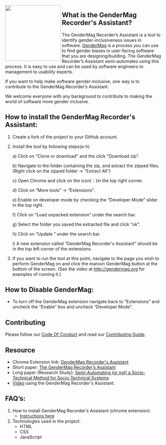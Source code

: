 <a href="http://gendermag.org" title="Gendermag" >
    <img src="http://gendermag.org/images/rsz_profile_pic.png" width:"180" height="180" style="margin-top: 10px;" align="left">
  </a>

## What is the GenderMag Recorder's Assistant?

The GenderMag Recorder’s Assistant is a tool to identify gender-inclusiveness issues in software. [GenderMag](http://gendermag.org/) is a process you can use to find gender biases in user-facing software that you are designing/building. The GenderMag Recorder’s Assistant semi-automates using this process. It is easy to use and can be used by software engineers to management to usability experts.

If you want to help make software gender-inclusive, one way is to contribute to the GenderMag Recorder’s Assistant. 

We welcome everyone with any background to contribute to making the world of software more gender inclusive.
<a name="install">

## How to install the GenderMag Recorder's Assistant:</a>

1) Create a fork of the project to your GitHub account.

2) Install the tool by following steps(a-h)

    a) Click on "Clone or download" and the click "Download zip".

    b) Navigate to the folder containing the zip, and extract the zipped files. (Right click on the zipped folder -> "Extract All")
    
    c) Open Chrome and click on the icon(⋮)in the top right corner.
    
    d) Click on “More tools” -> “Extensions”.
    
    e) Enable on developer mode by checking the “Developer Mode” slider in the top right.
    
    f) Click on “Load unpacked extension” under the search bar.
    
    g) Select the folder you saved the extracted file and click "ok". 
    
    h) Click on “Update ” under the search bar.
    
    i) A new extension called ”GenderMag Recorder's Assistant” should be in the top left corner of the extensions.
    
3) If you want to run the tool at this point, navigate to the page you wish to perform GenderMag on and click the maroon GenderMag button at the bottom of the screen. (See the video at http://gendermag.org for examples of running it.)

## How to Disable GenderMag:
* To turn off the GenderMag extension navigate back to “Extensions” and uncheck the “Enable” box and uncheck “Developer Mode”.

## Contributing

Please follow our [Code Of Conduct](https://github.com/mendezc1/GenderMagRecordersAssistant/blob/master/Code_of_Conduct.md) and read our [Contributing Guide](https://github.com/mendezc1/GenderMagRecordersAssistant/blob/master/Contributing.MD).

## Resource

* Chrome Extension link: [GenderMag Recorder's Assistant](https://chrome.google.com/webstore/detail/gendermag-recorders-assis/efacfbjnfhfaplaglplaljdleimiiflf?hl=en)
* Short paper: [The GenderMag Recorder’s Assistant](https://ieeexplore.ieee.org/document/8506505) 
* Long paper (Research Study): [Semi-Automating (or not) a Socio-Technical Method for Socio-Technical Systems](https://ieeexplore.ieee.org/document/8506514)
* [Video](http://gendermag.org/GenderMag%20Demonstration.mp4) using the GenderMag Recorder's Assistant.

## FAQ’s:
<ol>
  <li>How to install  GenderMag Recorder’s Assistant (chrome extension):
    <ul>
      <li><a href="#install">Instructions here</a></li>
    </ul></li>
     <li>Technologies used in the project:
     <ul>
      <li>HTML</li>
      <li>CSS</li>
      <li>JavaScript</li>
     </ul>
  </li>
</ol>
